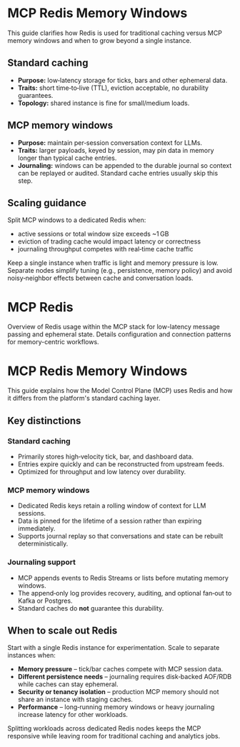 MCP Redis Memory Windows
========================

This guide clarifies how Redis is used for traditional caching
versus MCP memory windows and when to grow beyond a single
instance.

Standard caching
----------------

* **Purpose:** low‑latency storage for ticks, bars and other
  ephemeral data.
* **Traits:** short time‑to‑live (TTL), eviction acceptable, no
  durability guarantees.
* **Topology:** shared instance is fine for small/medium loads.

MCP memory windows
------------------

* **Purpose:** maintain per‑session conversation context for LLMs.
* **Traits:** larger payloads, keyed by session, may pin data in
  memory longer than typical cache entries.
* **Journaling:** windows can be appended to the durable journal
  so context can be replayed or audited. Standard cache entries
  usually skip this step.

Scaling guidance
----------------

Split MCP windows to a dedicated Redis when:

* active sessions or total window size exceeds ~1 GB
* eviction of trading cache would impact latency or correctness
* journaling throughput competes with real‑time cache traffic

Keep a single instance when traffic is light and memory pressure
is low. Separate nodes simplify tuning (e.g., persistence,
memory policy) and avoid noisy‑neighbor effects between cache
and conversation loads.

# MCP Redis

Overview of Redis usage within the MCP stack for low-latency message passing and ephemeral state. Details configuration and connection patterns for memory-centric workflows.
# MCP Redis Memory Windows

This guide explains how the Model Control Plane (MCP) uses Redis and how it differs from the platform's standard caching layer.

## Key distinctions

### Standard caching
- Primarily stores high‑velocity tick, bar, and dashboard data.
- Entries expire quickly and can be reconstructed from upstream feeds.
- Optimized for throughput and low latency over durability.

### MCP memory windows
- Dedicated Redis keys retain a rolling window of context for LLM sessions.
- Data is pinned for the lifetime of a session rather than expiring immediately.
- Supports journal replay so that conversations and state can be rebuilt deterministically.

### Journaling support
- MCP appends events to Redis Streams or lists before mutating memory windows.
- The append‑only log provides recovery, auditing, and optional fan‑out to Kafka or Postgres.
- Standard caches do **not** guarantee this durability.

## When to scale out Redis
Start with a single Redis instance for experimentation. Scale to separate instances when:

- **Memory pressure** – tick/bar caches compete with MCP session data.
- **Different persistence needs** – journaling requires disk‑backed AOF/RDB while caches can stay ephemeral.
- **Security or tenancy isolation** – production MCP memory should not share an instance with staging caches.
- **Performance** – long‑running memory windows or heavy journaling increase latency for other workloads.

Splitting workloads across dedicated Redis nodes keeps the MCP responsive while leaving room for traditional caching and analytics jobs.
